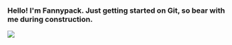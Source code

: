 ###  Hello!  I'm Fannypack.  Just getting started on Git, so bear with me during construction.

![](https://github.com/Your_Repository_Name/Your_GIF_Name.gif)


<!--
**itsfannypack/itsfannypack** is a ✨ _special_ ✨ repository because its `README.md` (this file) appears on your GitHub profile.

Here are some ideas to get you started:

- 🔭 I’m currently working on ...
- 🌱 I’m currently learning ...
- 👯 I’m looking to collaborate on ...
- 🤔 I’m looking for help with ...
- 💬 Ask me about ...
- 📫 How to reach me: ...
- 😄 Pronouns: ...
- ⚡ Fun fact: ...
-->

